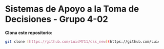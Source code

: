 # Sistemas de Apoyo a la Toma de Decisiones - Grupo 4-02

**Clona este repositorio:**

```bash
git clone [https://github.com/LuisM711/dss_new](https://github.com/LuisM711/dss_new)
